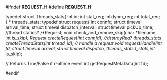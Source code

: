 #ifndef __REQUEST_H__
#define __REQUEST_H__


typedef struct Threads_stats{
	int id;
	int stat_req;
	int dynm_req;
	int total_req;
} * threads_stats;
typedef struct request{
    int connfd;
    struct timeval arrival_time;
    struct timeval dispatch_interval;
    struct timeval pickUp_time;
    //thread statics?
}*Request;
void check_and_remove_skip(char *filename, int *is_skip);
Request createRequest(int connfd);
//destroyReq?
threads_stats createThreadStats(int thread_id);
// handle a request
void requestHandle(int fd, struct timeval arrival, struct timeval dispatch, threads_stats t_stats,int* is_skip);

//  Returns True/False if realtime event
int getRequestMetaData(int fd);

#endif
